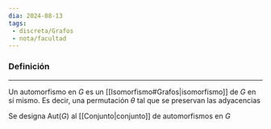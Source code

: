 ```yaml
---
dia: 2024-08-13
tags: 
 - discreta/Grafos
 - nota/facultad
---
```

### Definición
---
Un automorfismo en $G$ es un [[Isomorfismo#Grafos|isomorfismo]] de $G$ en sí mismo. Es decir, una permutación $\theta$ tal que se preservan las adyacencias

Se designa $\text{Aut}(G)$ al [[Conjunto|conjunto]] de automorfismos en $G$